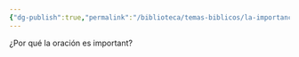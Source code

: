 ```yaml
---
{"dg-publish":true,"permalink":"/biblioteca/temas-biblicos/la-importancia-de-la-oracion/"}
---
```


¿Por qué la oración es important?
